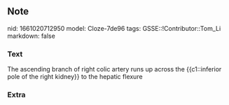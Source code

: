 ## Note
nid: 1661020712950
model: Cloze-7de96
tags: GSSE::!Contributor::Tom_Li
markdown: false

### Text
<div>
  The ascending branch of right colic artery runs up across the
  {{c1::inferior pole of the right kidney}} to the hepatic flexure
</div>

### Extra

